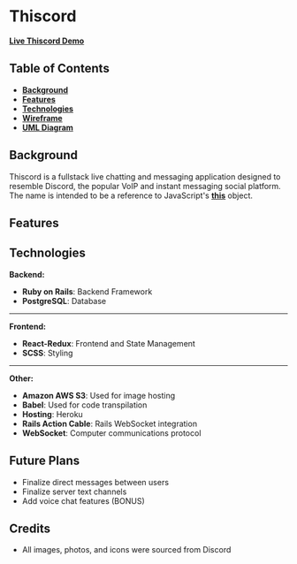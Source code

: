 # Thiscord

**[Live Thiscord Demo](#)**

## Table of Contents
- **[Background](#Background)**<br>
- **[Features](#Features)**<br>
- **[Technologies](#Technologies)**<br>
- **[Wireframe](#Wireframe)**<br>
- **[UML Diagram](#uml-diagram)**<br>


## Background
Thiscord is a fullstack live chatting and messaging application designed to resemble Discord, the popular VoIP and instant messaging social platform. 
The name is intended to be a reference to JavaScript's **[this](https://developer.mozilla.org/en-US/docs/Web/JavaScript/Reference/Operators/this)** object.

## Features



## Technologies

**Backend:**
- **Ruby on Rails**: Backend Framework
- **PostgreSQL**: Database

***

**Frontend:**
- **React-Redux**: Frontend and State Management
- **SCSS**: Styling

***

**Other:**
- **Amazon AWS S3**: Used for image hosting
- **Babel**: Used for code transpilation
- **Hosting**: Heroku
- **Rails Action Cable**: Rails WebSocket integration 
- **WebSocket**: Computer communications protocol

## Future Plans
- Finalize direct messages between users
- Finalize server text channels
- Add voice chat features (BONUS)

## Credits
- All images, photos, and icons were sourced from Discord
